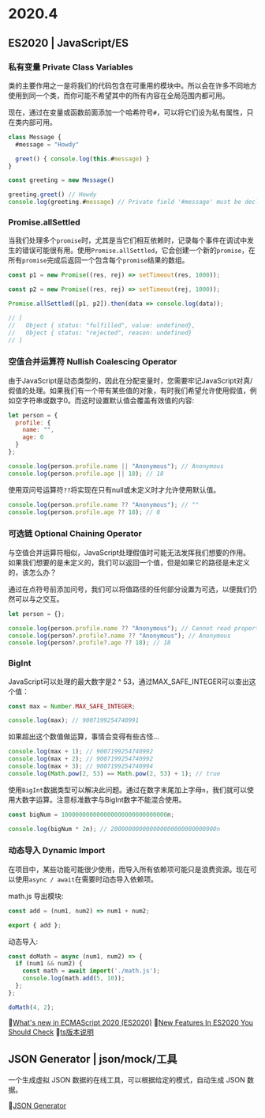 # 2020.4

## ES2020 | JavaScript/ES

### 私有变量 Private Class Variables

类的主要作用之一是将我们的代码包含在可重用的模块中。所以会在许多不同地方使用到同一个类，而你可能不希望其中的所有内容在全局范围内都可用。

现在，通过在变量或函数前面添加一个哈希符号`#`，可以将它们设为私有属性，只在类内部可用。

```js
class Message {
  #message = "Howdy"

  greet() { console.log(this.#message) }
}

const greeting = new Message()

greeting.greet() // Howdy
console.log(greeting.#message) // Private field '#message' must be declared in an enclosing class
```

### Promise.allSettled

当我们处理多个`promise`时，尤其是当它们相互依赖时，记录每个事件在调试中发生的错误可能很有用。使用`Promise.allSettled`，它会创建一个新的`promise`，在所有`promise`完成后返回一个包含每个`promise`结果的数组。

```js
const p1 = new Promise((res, rej) => setTimeout(res, 1000));

const p2 = new Promise((res, rej) => setTimeout(rej, 1000));

Promise.allSettled([p1, p2]).then(data => console.log(data));

// [
//   Object { status: "fulfilled", value: undefined},
//   Object { status: "rejected", reason: undefined}
// ]
```

### 空值合并运算符 Nullish Coalescing Operator

由于JavaScript是动态类型的，因此在分配变量时，您需要牢记JavaScript对真/假值的处理。如果我们有一个带有某些值的对象，有时我们希望允许使用假值，例如空字符串或数字0。而这时设置默认值会覆盖有效值的内容:

```js
let person = {
  profile: {
    name: "",
    age: 0
  }
};

console.log(person.profile.name || "Anonymous"); // Anonymous
console.log(person.profile.age || 18); // 18
```

使用双问号运算符`??`将实现在只有null或未定义时才允许使用默认值。

```js
console.log(person.profile.name ?? "Anonymous"); // ""
console.log(person.profile.age ?? 18); // 0
```

### 可选链 Optional Chaining Operator

与空值合并运算符相似，JavaScript处理假值时可能无法发挥我们想要的作用。如果我们想要的是未定义的，我们可以返回一个值，但是如果它的路径是未定义的，该怎么办？

通过在点符号前添加问号，我们可以将值路径的任何部分设置为可选，以便我们仍然可以与之交互。

```js
let person = {};

console.log(person.profile.name ?? "Anonymous"); // Cannot read property 'name' of undefined
console.log(person?.profile?.name ?? "Anonymous"); // Anonymous
console.log(person?.profile?.age ?? 18); // 18
```

### BigInt

JavaScript可以处理的最大数字是2 ^ 53，通过MAX_SAFE_INTEGER可以查出这个值：

```js
const max = Number.MAX_SAFE_INTEGER;

console.log(max); // 9007199254740991
```

如果超出这个数值做运算，事情会变得有些古怪…

```js
console.log(max + 1); // 9007199254740992
console.log(max + 2); // 9007199254740992
console.log(max + 3); // 9007199254740994
console.log(Math.pow(2, 53) == Math.pow(2, 53) + 1); // true
```

使用`BigInt`数据类型可以解决此问题。通过在数字末尾加上字母`n`，我们就可以使用大数字运算。注意标准数字与BigInt数字不能混合使用。

```js
const bigNum = 100000000000000000000000000000n;

console.log(bigNum * 2n); // 200000000000000000000000000000n
```

### 动态导入 Dynamic Import

在项目中，某些功能可能很少使用，而导入所有依赖项可能只是浪费资源。现在可以使用`async / await`在需要时动态导入依赖项。

math.js 导出模块:

```js
const add = (num1, num2) => num1 + num2;

export { add };
```

动态导入:

```js
const doMath = async (num1, num2) => {
  if (num1 && num2) {
    const math = await import('./math.js');
    console.log(math.add(5, 10));
  };
};

doMath(4, 2);
```

💬[What's new in ECMAScript 2020 (ES2020)](https://alligator.io/js/es2020/)
💬[New Features In ES2020 You Should Check](https://medium.com/javascript-in-plain-english/new-features-in-es2020-you-should-check-b4974d9d7edc)
💬[ts版本说明](https://www.typescriptlang.org/docs/handbook/release-notes/overview.html)


## JSON Generator | json/mock/工具

一个生成虚拟 JSON 数据的在线工具，可以根据给定的模式，自动生成 JSON 数据。

💬[JSON Generator](https://next.json-generator.com)
